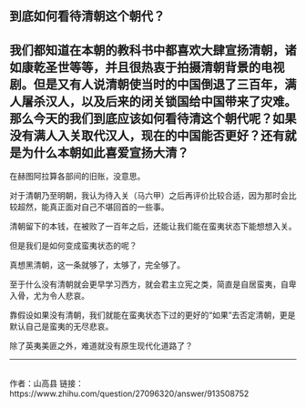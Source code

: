 ## 到底如何看待清朝这个朝代？
我们都知道在本朝的教科书中都喜欢大肆宣扬清朝，诸如康乾圣世等等，并且很热衷于拍摄清朝背景的电视剧。但是又有人说清朝使当时的中国倒退了三百年，满人屠杀汉人，以及后来的闭关锁国给中国带来了灾难。那么今天的我们到底应该如何看待清这个朝代呢？如果没有满人入关取代汉人，现在的中国能否更好？还有就是为什么本朝如此喜爱宣扬大清？
----

在赫图阿拉算各部间的旧账，没意思。

对于清朝乃至明朝，我认为待入关（马六甲）之后再评价比较合适，因为那时会比较超然，能真正面对自己不堪回首的一些事。

清朝留下的本钱，在被败了一百年之后，还能让我们能在蛮夷状态下能想想入关。

但是我们是如何变成蛮夷状态的呢？

真想黑清朝，这一条就够了，太够了，完全够了。

至于什么没有清朝就会更早学习西方，就会君主立宪之类，简直是自居蛮夷，自卑入骨，尤为令人悲哀。

靠假设如果没有清朝，我们就能在蛮夷状态下过的更好的“如果”去否定清朝，更是默认自己是蛮夷的无尽悲哀。

除了英夷美匪之外，难道就没有原生现代化道路了？


----
<br>
作者：山高县
链接：https://www.zhihu.com/question/27096320/answer/913508752
